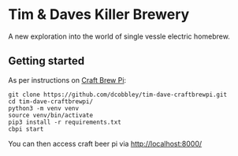# Tim & Daves Killer Brewery

A new exploration into the world of single vessle electric homebrew.

## Getting started
As per instructions on [Craft Brew Pi](https://craftbeerpi.gitbook.io/craftbeerpi4/):

    git clone https://github.com/dcobbley/tim-dave-craftbrewpi.git
    cd tim-dave-craftbrewpi/
    python3 -m venv venv
    source venv/bin/activate
    pip3 install -r requirements.txt
    cbpi start

You can then access craft beer pi via [http://localhost:8000/](http://localhost:8000/)

